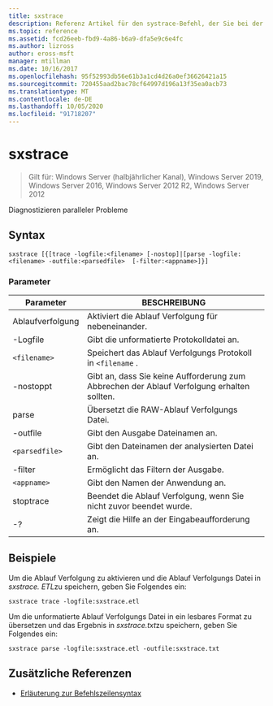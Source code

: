 ```yaml
---
title: sxstrace
description: Referenz Artikel für den systrace-Befehl, der Sie bei der Diagnose paralleler Probleme unterstützt.
ms.topic: reference
ms.assetid: fcd26eeb-fbd9-4a86-b6a9-dfa5e9c6e4fc
ms.author: lizross
author: eross-msft
manager: mtillman
ms.date: 10/16/2017
ms.openlocfilehash: 95f52993db56e61b3a1cd4d26a0ef36626421a15
ms.sourcegitcommit: 720455aad2bac78cf64997d196a13f35ea0acb73
ms.translationtype: MT
ms.contentlocale: de-DE
ms.lasthandoff: 10/05/2020
ms.locfileid: "91718207"
---
```

# <a name="sxstrace"></a>sxstrace

> Gilt für: Windows Server (halbjährlicher Kanal), Windows Server 2019, Windows Server 2016, Windows Server 2012 R2, Windows Server 2012

Diagnostizieren paralleler Probleme

## <a name="syntax"></a>Syntax

```
sxstrace [{[trace -logfile:<filename> [-nostop]|[parse -logfile:<filename> -outfile:<parsedfile>  [-filter:<appname>]}]
```

### <a name="parameters"></a>Parameter

| Parameter | BESCHREIBUNG |
|--|--|
| Ablaufverfolgung | Aktiviert die Ablauf Verfolgung für nebeneinander. |
| -Logfile | Gibt die unformatierte Protokolldatei an. |
| `<filename>` | Speichert das Ablauf Verfolgungs Protokoll in `<filename` . |
| -nostoppt | Gibt an, dass Sie keine Aufforderung zum Abbrechen der Ablauf Verfolgung erhalten sollten. |
| parse | Übersetzt die RAW-Ablauf Verfolgungs Datei. |
| -outfile | Gibt den Ausgabe Dateinamen an. |
| `<parsedfile>` | Gibt den Dateinamen der analysierten Datei an. |
| -filter | Ermöglicht das Filtern der Ausgabe. |
| `<appname>` | Gibt den Namen der Anwendung an. |
| stoptrace | Beendet die Ablauf Verfolgung, wenn Sie nicht zuvor beendet wurde. |
| -? | Zeigt die Hilfe an der Eingabeaufforderung an. |

## <a name="examples"></a>Beispiele

Um die Ablauf Verfolgung zu aktivieren und die Ablauf Verfolgungs Datei in *sxstrace. ETL*zu speichern, geben Sie Folgendes ein:

```
sxstrace trace -logfile:sxstrace.etl
```

Um die unformatierte Ablauf Verfolgungs Datei in ein lesbares Format zu übersetzen und das Ergebnis in *sxstrace.txt*zu speichern, geben Sie Folgendes ein:

```
sxstrace parse -logfile:sxstrace.etl -outfile:sxstrace.txt
```

## <a name="additional-references"></a>Zusätzliche Referenzen

- [Erläuterung zur Befehlszeilensyntax](command-line-syntax-key.md)
